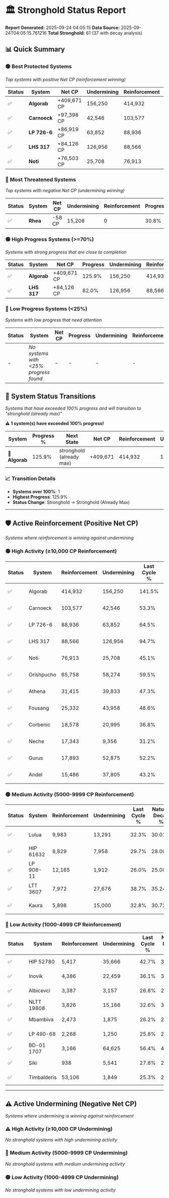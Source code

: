 # 🏛️ Stronghold Status Report

**Report Generated:** 2025-09-24 04:05:15
**Data Source:** 2025-09-24T04:05:15.761216
**Total Stronghold:** 61 (37 with decay analysis)

## 📊 Quick Summary

### 🟢 **Best Protected Systems**
*Top systems with positive Net CP (reinforcement winning)*

| Status | System | Net CP | Undermining | Reinforcement | Progress |
|--------|--------|--------|-------------|---------------|----------|
| ✅ | **Algorab** | +409,671 CP | 156,250 | 414,932 | 125.9% |
| ✅ | **Carnoeck** | +97,398 CP | 42,546 | 103,577 | 49.0% |
| ✅ | **LP 726-6** | +86,919 CP | 63,852 | 88,936 | 58.1% |
| ✅ | **LHS 317** | +84,126 CP | 126,956 | 88,566 | 82.0% |
| ✅ | **Noti** | +76,503 CP | 25,708 | 76,913 | 42.5% |

### 🔴 **Most Threatened Systems**
*Top systems with negative Net CP (undermining winning)*

| Status | System | Net CP | Undermining | Reinforcement | Progress |
|--------|--------|--------|-------------|---------------|----------|
| ✅ | **Rhea** | -58 CP | 15,208 | 0 | 30.8% |

### 🟢 **High Progress Systems (>=70%)**
*Systems with strong progress that are close to completion*

| Status | System | Net CP | Progress | Undermining | Reinforcement |
|--------|--------|--------|----------|-------------|---------------|
| ✅ | **Algorab** | +409,671 CP | 125.9% | 156,250 | 414,932 |
| ✅ | **LHS 317** | +84,126 CP | 82.0% | 126,956 | 88,566 |

### 🔴 **Low Progress Systems (<25%)**
*Systems with low progress that need attention*

| Status | System | Net CP | Progress | Undermining | Reinforcement |
|--------|--------|--------|----------|-------------|---------------|
| - | *No systems with <25% progress found* | - | - | - | - |
## 🔄 System Status Transitions  
*Systems that have exceeded 100% progress and will transition to "stronghold (already max)"*

**⚠️ 1 system(s) have exceeded 100% progress!**

| System | Progress % | Next State | Net CP | Reinforcement | Undermining | 
|--------|------------|-------------|--------|---------------|-------------|
| 🚀 **Algorab** | 125.9% | stronghold (already max) | +409,671 | 414,932 | 156,250 |

### 📈 Transition Details
- **Systems over 100%**: 1
- **Highest Progress**: 125.9%
- **Status Change**: Stronghold → Stronghold (Already Max)

---

## 🛡️ Active Reinforcement (Positive Net CP)
*Systems where reinforcement is winning against undermining*

### 🟢 High Activity (≥10,000 CP Reinforcement)

| Status | System | Reinforcement | Undermining | Last Cycle % | Natural Decay % | Current Progress % | Current CP | Net CP | Activity |
|--------|--------|---------------|-------------|--------------|-----------------|-------------------|------------|--------|----------|
| ✅ | Algorab | 414,932 | 156,250 | 141.5% | 84.93% | 125.9% | 1,259,000 | +409,671 | 🟢 High Reinforcement |
| ✅ | Carnoeck | 103,577 | 42,546 | 53.3% | 39.26% | 49.0% | 490,000 | +97,398 | 🟢 High Reinforcement |
| ✅ | LP 726-6 | 88,936 | 63,852 | 64.5% | 49.41% | 58.1% | 581,000 | +86,919 | 🟢 High Reinforcement |
| ✅ | LHS 317 | 88,566 | 126,956 | 94.7% | 73.59% | 82.0% | 820,000 | +84,126 | 🟢 High Reinforcement |
| ✅ | Noti | 76,913 | 25,708 | 45.1% | 34.85% | 42.5% | 425,000 | +76,503 | 🟢 High Reinforcement |
| ✅ | Orishpucho | 65,758 | 58,274 | 59.5% | 47.30% | 53.7% | 537,000 | +64,022 | 🟢 High Reinforcement |
| ✅ | Athena | 31,415 | 39,833 | 47.3% | 40.26% | 43.3% | 433,000 | +30,447 | 🟢 High Reinforcement |
| ✅ | Fousang | 25,332 | 43,958 | 48.6% | 41.79% | 44.2% | 442,000 | +24,092 | 🟢 High Reinforcement |
| ✅ | Corbenic | 18,578 | 20,995 | 36.8% | 32.90% | 34.7% | 347,000 | +17,991 | 🟢 High Reinforcement |
| ✅ | Neche | 17,343 | 9,356 | 31.2% | 28.55% | 30.3% | 303,000 | +17,480 | 🟢 High Reinforcement |
| ✅ | Gurus | 17,893 | 52,875 | 52.2% | 45.26% | 46.9% | 469,000 | +16,434 | 🟢 High Reinforcement |
| ✅ | Andel | 15,486 | 37,805 | 43.2% | 38.25% | 39.4% | 393,999 | +11,510 | 🟢 High Reinforcement |

### 🟡 Medium Activity (5000-9999 CP Reinforcement)

| Status | System | Reinforcement | Undermining | Last Cycle % | Natural Decay % | Current Progress % | Current CP | Net CP | Activity |
|--------|--------|---------------|-------------|--------------|-----------------|-------------------|------------|--------|----------|
| ✅ | Lulua | 9,983 | 13,291 | 32.3% | 30.01% | 31.0% | 310,000 | +9,856 | 🟡 Medium Reinforcement |
| ✅ | HIP 61632 | 8,829 | 7,958 | 29.7% | 28.00% | 28.9% | 289,000 | +8,983 | 🟡 Medium Reinforcement |
| ✅ | LP 908-11 | 12,165 | 1,912 | 26.0% | 25.00% | 25.8% | 258,000 | +8,000 | 🟡 Medium Reinforcement |
| ✅ | LTT 3607 | 7,972 | 27,676 | 38.7% | 35.24% | 35.9% | 359,000 | +6,579 | 🟡 Medium Reinforcement |
| ✅ | Kaura | 5,898 | 15,000 | 32.8% | 30.72% | 31.3% | 313,000 | +5,826 | 🟡 Medium Reinforcement |

### 🔴 Low Activity (1000-4999 CP Reinforcement)

| Status | System | Reinforcement | Undermining | Last Cycle % | Natural Decay % | Current Progress % | Current CP | Net CP | Activity |
|--------|--------|---------------|-------------|--------------|-----------------|-------------------|------------|--------|----------|
| ✅ | HIP 52780 | 5,417 | 35,666 | 42.7% | 38.64% | 39.1% | 391,000 | +4,569 | 🔵 Low Reinforcement |
| ✅ | Inovik | 4,386 | 22,459 | 36.1% | 33.51% | 33.9% | 338,999 | +3,870 | 🔵 Low Reinforcement |
| ✅ | Albicevci | 3,387 | 3,157 | 26.8% | 26.13% | 26.5% | 265,000 | +3,656 | 🔵 Low Reinforcement |
| ✅ | NLTT 19808 | 3,826 | 15,166 | 32.6% | 30.74% | 31.1% | 311,000 | +3,636 | 🔵 Low Reinforcement |
| ✅ | Mbambiva | 2,473 | 1,875 | 26.2% | 25.71% | 26.0% | 260,000 | +2,947 | 🔵 Low Reinforcement |
| ✅ | LP 490-68 | 2,268 | 1,250 | 25.8% | 25.43% | 25.7% | 257,000 | +2,681 | 🔵 Low Reinforcement |
| ✅ | BD-01 1707 | 3,166 | 64,625 | 56.4% | 49.77% | 49.9% | 499,000 | +1,287 | 🔵 Low Reinforcement |
| ✅ | Siki | 938 | 5,541 | 27.8% | 27.08% | 27.2% | 272,000 | +1,197 | 🔵 Low Reinforcement |
| ✅ | Timbalderis | 53,106 | 1,849 | 25.3% | 25.00% | 25.1% | 251,000 | +1,000 | 🔵 Low Reinforcement |


---

## ⚠️ Active Undermining (Negative Net CP)
*Systems where undermining is winning against reinforcement*

### ⚠️ High Activity (≥10,000 CP Undermining)

*No stronghold systems with high undermining activity*

### 🔶 Medium Activity (5000-9999 CP Undermining)

*No stronghold systems with medium undermining activity*

### 🟡 Low Activity (1000-4999 CP Undermining)

*No stronghold systems with low undermining activity*
